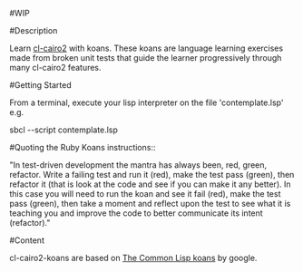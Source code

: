 #WIP


#Description

Learn [cl-cairo2](https://github.com/rpav/cl-cairo2) with koans. These koans are language learning exercises made from broken unit tests that guide the learner progressively through many cl-cairo2 features. 

#Getting Started

From a terminal, execute your lisp interpreter on the file 'contemplate.lsp' e.g.

sbcl --script contemplate.lsp

#Quoting the Ruby Koans instructions::

"In test-driven development the mantra has always been, red, green, refactor. Write a failing test and run it (red), make the test pass (green), then refactor it (that is look at the code and see if you can make it any better). In this case you will need to run the koan and see it fail (red), make the test pass (green), then take a moment and reflect upon the test to see what it is teaching you and improve the code to better communicate its intent (refactor)."

#Content

cl-cairo2-koans are based on [The Common Lisp koans](https://github.com/google/lisp-koans) by google.
